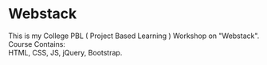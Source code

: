 # Webstack
This is my College PBL ( Project Based Learning ) Workshop on "Webstack".\
Course Contains:\
HTML, CSS, JS, jQuery, Bootstrap.
